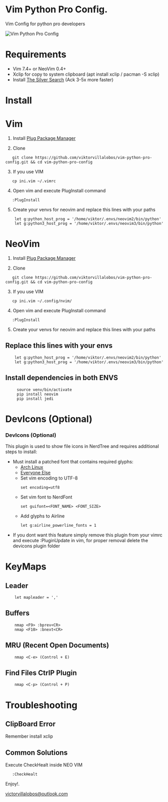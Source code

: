 Vim Python Pro Config.
===================

Vim Config for python pro developers


![Vim Python Pro Config](https://i.ibb.co/wr1QP4D/Captura-de-pantalla-de-2020-01-10-15-53-14.png)



Requirements
============

* Vim 7.4+ or NeoVim 0.4+
* Xclip for copy to system clipboard (apt install xclip / pacman -S xclip)
* Install [The Silver Search](https://github.com/ggreer/the_silver_searcher) (Ack 3-5x more faster)


Install
========

# Vim 

1) Install [Plug Package Manager](https://github.com/junegunn/vim-plug)

2) Clone

```
   git clone https://github.com/viktorvillalobos/vim-python-pro-config.git && cd vim-python-pro-config
```

3) If you use VIM

```
   cp ini.vim ~/.vimrc
```

4) Open vim and execute PlugInstall command

```
   :PlugInstall
```

5) Create your venvs for neovim and replace this lines with your paths
```
    let g:python_host_prog = '/home/viktor/.envs/neovim2/bin/python'
    let g:python3_host_prog = '/home/viktor/.envs/neovim3/bin/python'
```


# NeoVim


1) Install [Plug Package Manager](https://github.com/junegunn/vim-plug)

2) Clone

```
   git clone https://github.com/viktorvillalobos/vim-python-pro-config.git && cd vim-python-pro-config
```

3) If you use VIM

```
   cp ini.vim ~/.config/nvim/
```

4) Open vim and execute PlugInstall command

```
   :PlugInstall
```

5) Create your venvs for neovim and replace this lines with your paths

## Replace this lines with your envs 
```
    let g:python_host_prog = '/home/viktor/.envs/neovim2/bin/python'
    let g:python3_host_prog = '/home/viktor/.envs/neovim3/bin/python'
```

## Install dependencies in both ENVS

```
     source venv/bin/activate
     pip install neovim 
     pip install jedi
```

 

DevIcons (Optional)
====================

### DevIcons (Optional)
This plugin is used to show file icons in NerdTree and requires additional steps to install:
* Must install a patched font that contains required glyphs: 
    * [Arch Linux](https://aur.archlinux.org/packages/nerd-fonts-complete/)
    * [Everyone Else](https://github.com/ryanoasis/nerd-fonts/tree/master/patched-fonts)
  * Set vim encoding to UTF-8
    ```
    set encoding=utf8
    ```
  * Set vim font to NerdFont
    ```
    set guifont=<FONT_NAME> <FONT_SIZE>
    ```
  * Add glyphs to Airline
    ```
    let g:airline_powerline_fonts = 1
* If you dont want this feature simply remove this plugin from your vimrc and execute :PluginUpdate in vim, for proper removal delete the devicons plugin folder

KeyMaps
=======

## Leader
```
    let mapleader = ','
```

## Buffers
```
    nmap <F9> :bprev<CR>
    nmap <F10> :bnext<CR>
```

## MRU (Recent Open Documents)

```
    nmap <C-e> (Control + E)
```

## Find Files CtrlP Plugin
```
    nmap <C-p> (Control + P)
```


Troubleshooting
===============

## ClipBoard Error

Remember install xclip

## Common Solutions


Execute CheckHealt inside NEO VIM

```
   :CheckHealt
```


Enjoy!.

victorvillalobos@outlook.com
